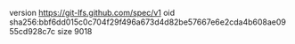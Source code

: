 version https://git-lfs.github.com/spec/v1
oid sha256:bbf6dd015c0c704f29f496a673d4d82be57667e6e2cda4b608ae0955cd928c7c
size 9018
